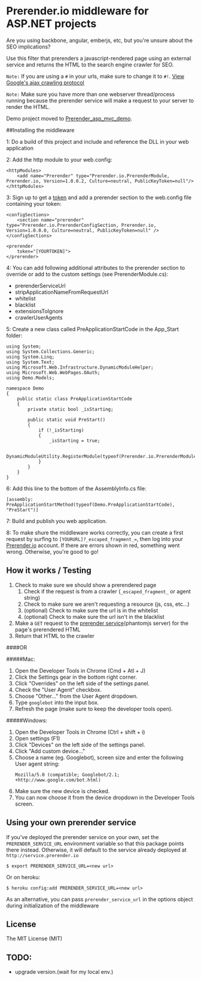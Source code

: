 Prerender.io middleware for ASP.NET projects
============================================

Are you using backbone, angular, emberjs, etc, but you're unsure about the SEO implications?

Use this filter that prerenders a javascript-rendered page using an external service and returns the HTML to the search engine crawler for SEO.

`Note:` If you are using a `#` in your urls, make sure to change it to `#!`. [View Google's ajax crawling protocol](https://developers.google.com/webmasters/ajax-crawling/docs/getting-started)

`Note:` Make sure you have more than one webserver thread/process running because the prerender service will make a request to your server to render the HTML.

Demo project moved to [Prerender_asp_mvc_demo](https://github.com/greengerong/Prerender_asp_mvc_demo).

##Installing the middleware

1: Do a build of this project and include and reference the DLL in your web application

2: Add the http module to your web.config:

	<httpModules>
		<add name="Prerender" type="Prerender.io.PrerenderModule, Prerender.io, Version=1.0.0.2, Culture=neutral, PublicKeyToken=null"/>
	</httpModules>

3: Sign up to get a [token](https://prerender.io/signup) and add a prerender section to the web.config file containing your token:

	<configSections>
		<section name="prerender" type="Prerender.io.PrerenderConfigSection, Prerender.io, Version=1.0.0.0, Culture=neutral, PublicKeyToken=null" />
	</configSections>

	<prerender 
		token="[YOURTOKEN]">
	</prerender>

4: You can add following additional attributes to the prerender section to override or add to the custom settings (see PrerenderModule.cs):

  - prerenderServiceUrl
  - stripApplicationNameFromRequestUrl
  - whitelist
  - blacklist
  - extensionsToIgnore
  - crawlerUserAgents

5: Create a new class called PreApplicationStartCode in the App_Start folder:

    using System;
    using System.Collections.Generic;
    using System.Linq;
    using System.Text;
    using Microsoft.Web.Infrastructure.DynamicModuleHelper;
    using Microsoft.Web.WebPages.OAuth;
    using Demo.Models;
    
    namespace Demo
    {
        public static class PreApplicationStartCode
        {
            private static bool _isStarting;
    
            public static void PreStart()
            {
                if (!_isStarting)
                {
                    _isStarting = true;
    
                    DynamicModuleUtility.RegisterModule(typeof(Prerender.io.PrerenderModule));
                }
            }
        }
    }

6: Add this line to the bottom of the AssemblyInfo.cs file:
```
[assembly: PreApplicationStartMethod(typeof(Demo.PreApplicationStartCode), "PreStart")]
```

7: Build and publish you web application. 

8: To make shure the middleware works correctly, you can create a first request by surfing to `[YOURURL]?_escaped_fragment_=`, then log into your [Prerender.io](https://prerender.io) account. If there are errors shown in red, something went wrong. Otherwise, you're good to go!
    
## How it works / Testing
1. Check to make sure we should show a prerendered page
	1. Check if the request is from a crawler (`_escaped_fragment_` or agent string)
	2. Check to make sure we aren't requesting a resource (js, css, etc...)
	3. (optional) Check to make sure the url is in the whitelist
	4. (optional) Check to make sure the url isn't in the blacklist
2. Make a `GET` request to the [prerender service](https://github.com/collectiveip/prerender)(phantomjs server) for the page's prerendered HTML
3. Return that HTML to the crawler

####OR

  #####Mac:
  1. Open the Developer Tools in Chrome (Cmd + Atl + J)
  2. Click the Settings gear in the bottom right corner.
  3. Click "Overrides" on the left side of the settings panel.
  4. Check the "User Agent" checkbox.
  6. Choose "Other..." from the User Agent dropdown.
  7. Type `googlebot` into the input box.
  8. Refresh the page (make sure to keep the developer tools open).

  #####Windows:
  1. Open the Developer Tools in Chrome (Ctrl + shift + i)
  2. Open settings (F1)
  3. Click "Devices" on the left side of the settings panel.
  4. Click "Add custom device..."
  6. Choose a name (eg. Googlebot), screen size and enter the following User agent string: 
	   ```
       Mozilla/5.0 (compatible; Googlebot/2.1; +http://www.google.com/bot.html)
	   ```
  7. Make sure the new device is checked.
  8. You can now choose it from the device dropdown in the Developer Tools screen.

## Using your own prerender service

If you've deployed the prerender service on your own, set the `PRERENDER_SERVICE_URL` environment variable so that this package points there instead. Otherwise, it will default to the service already deployed at `http://service.prerender.io`

	$ export PRERENDER_SERVICE_URL=<new url>

Or on heroku:

	$ heroku config:add PRERENDER_SERVICE_URL=<new url>

As an alternative, you can pass `prerender_service_url` in the options object during initialization of the middleware

## License

The MIT License (MIT)

## TODO:

*	upgrade version.(wait for my local env.)
